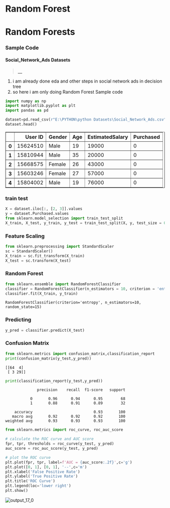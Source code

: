 # Random Forest
# Random Forests

### Sample Code

#### Social_Network_Ads Datasets

> **__**

1. i am already done eda and other steps in social network ads in decision tree
2. so here i am only doing Random Forest Sample code


```python
import numpy as np
import matplotlib.pyplot as plt
import pandas as pd
```


```python
dataset=pd.read_csv(r"E:\PYTHON\python Datasets\Social_Network_Ads.csv")
dataset.head()
```




<div>
<style scoped>
    .dataframe tbody tr th:only-of-type {
        vertical-align: middle;
    }

    .dataframe tbody tr th {
        vertical-align: top;
    }

    .dataframe thead th {
        text-align: right;
    }
</style>
<table border="1" class="dataframe">
  <thead>
    <tr style="text-align: right;">
      <th></th>
      <th>User ID</th>
      <th>Gender</th>
      <th>Age</th>
      <th>EstimatedSalary</th>
      <th>Purchased</th>
    </tr>
  </thead>
  <tbody>
    <tr>
      <th>0</th>
      <td>15624510</td>
      <td>Male</td>
      <td>19</td>
      <td>19000</td>
      <td>0</td>
    </tr>
    <tr>
      <th>1</th>
      <td>15810944</td>
      <td>Male</td>
      <td>35</td>
      <td>20000</td>
      <td>0</td>
    </tr>
    <tr>
      <th>2</th>
      <td>15668575</td>
      <td>Female</td>
      <td>26</td>
      <td>43000</td>
      <td>0</td>
    </tr>
    <tr>
      <th>3</th>
      <td>15603246</td>
      <td>Female</td>
      <td>27</td>
      <td>57000</td>
      <td>0</td>
    </tr>
    <tr>
      <th>4</th>
      <td>15804002</td>
      <td>Male</td>
      <td>19</td>
      <td>76000</td>
      <td>0</td>
    </tr>
  </tbody>
</table>
</div>



### train test


```python
X = dataset.iloc[:, [2, 3]].values
y = dataset.Purchased.values
from sklearn.model_selection import train_test_split
X_train, X_test, y_train, y_test = train_test_split(X, y, test_size = 0.25, random_state = 0)
```

### Feature Scaling


```python
from sklearn.preprocessing import StandardScaler
sc = StandardScaler()
X_train = sc.fit_transform(X_train)
X_test = sc.transform(X_test)
```

### Random Forest


```python
from sklearn.ensemble import RandomForestClassifier
classifier = RandomForestClassifier(n_estimators = 10, criterion = 'entropy', random_state = 15)
classifier.fit(X_train, y_train)
```




    RandomForestClassifier(criterion='entropy', n_estimators=10, random_state=15)



### Predicting


```python
y_pred = classifier.predict(X_test)
```

### Confusion Matrix


```python
from sklearn.metrics import confusion_matrix,classification_report
print(confusion_matrix(y_test,y_pred))
```

    [[64  4]
     [ 3 29]]
    


```python
print(classification_report(y_test,y_pred))
```

                  precision    recall  f1-score   support
    
               0       0.96      0.94      0.95        68
               1       0.88      0.91      0.89        32
    
        accuracy                           0.93       100
       macro avg       0.92      0.92      0.92       100
    weighted avg       0.93      0.93      0.93       100
    
    


```python
from sklearn.metrics import roc_curve, roc_auc_score

# calculate the ROC curve and AUC score
fpr, tpr, thresholds = roc_curve(y_test, y_pred)
auc_score = roc_auc_score(y_test, y_pred)

# plot the ROC curve
plt.plot(fpr, tpr, label=f'AUC = {auc_score:.2f}',c='g')
plt.plot([0, 1], [0, 1], '--',c='m')
plt.xlabel('False Positive Rate')
plt.ylabel('True Positive Rate')
plt.title('ROC Curve')
plt.legend(loc='lower right')
plt.show()
```


![output_17_0](https://user-images.githubusercontent.com/122164879/218781387-10f8b319-76f8-414b-ae9b-a66b75ae000e.png)



    

